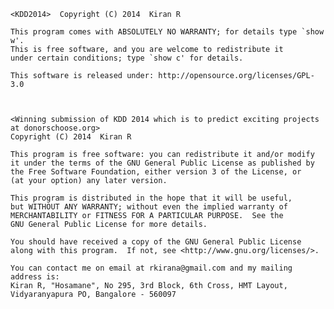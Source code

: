 
    <KDD2014>  Copyright (C) 2014  Kiran R

    This program comes with ABSOLUTELY NO WARRANTY; for details type `show w'.
    This is free software, and you are welcome to redistribute it
    under certain conditions; type `show c' for details.

    This software is released under: http://opensource.org/licenses/GPL-3.0



    <Winning submission of KDD 2014 which is to predict exciting projects at donorschoose.org>
    Copyright (C) 2014  Kiran R

    This program is free software: you can redistribute it and/or modify
    it under the terms of the GNU General Public License as published by
    the Free Software Foundation, either version 3 of the License, or
    (at your option) any later version.

    This program is distributed in the hope that it will be useful,
    but WITHOUT ANY WARRANTY; without even the implied warranty of
    MERCHANTABILITY or FITNESS FOR A PARTICULAR PURPOSE.  See the
    GNU General Public License for more details.

    You should have received a copy of the GNU General Public License
    along with this program.  If not, see <http://www.gnu.org/licenses/>.

    You can contact me on email at rkirana@gmail.com and my mailing address is:
    Kiran R, "Hosamane", No 295, 3rd Block, 6th Cross, HMT Layout, Vidyaranyapura PO, Bangalore - 560097



